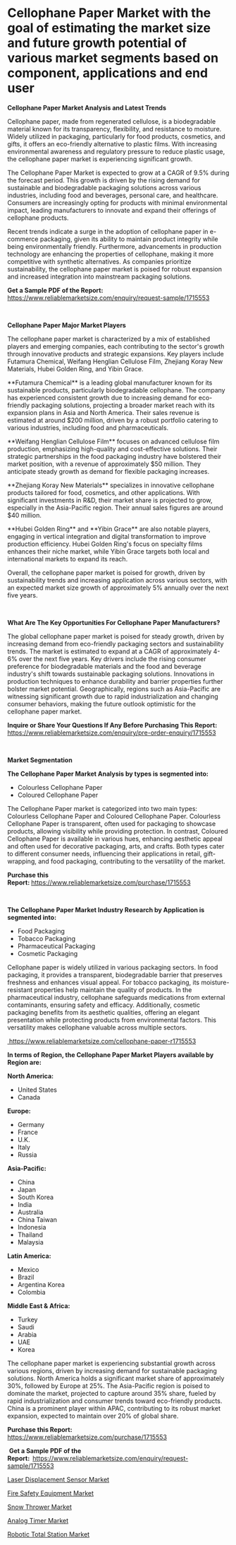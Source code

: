 <p><h1>Cellophane Paper Market with the goal of estimating the market size and future growth potential of various market segments based on component, applications and end user</h1></p><p><strong>Cellophane Paper Market Analysis and Latest Trends</strong></p>
<p><p>Cellophane paper, made from regenerated cellulose, is a biodegradable material known for its transparency, flexibility, and resistance to moisture. Widely utilized in packaging, particularly for food products, cosmetics, and gifts, it offers an eco-friendly alternative to plastic films. With increasing environmental awareness and regulatory pressure to reduce plastic usage, the cellophane paper market is experiencing significant growth.</p><p>The Cellophane Paper Market is expected to grow at a CAGR of 9.5% during the forecast period. This growth is driven by the rising demand for sustainable and biodegradable packaging solutions across various industries, including food and beverages, personal care, and healthcare. Consumers are increasingly opting for products with minimal environmental impact, leading manufacturers to innovate and expand their offerings of cellophane products.</p><p>Recent trends indicate a surge in the adoption of cellophane paper in e-commerce packaging, given its ability to maintain product integrity while being environmentally friendly. Furthermore, advancements in production technology are enhancing the properties of cellophane, making it more competitive with synthetic alternatives. As companies prioritize sustainability, the cellophane paper market is poised for robust expansion and increased integration into mainstream packaging solutions.</p></p>
<p><strong>Get a Sample PDF of the Report:&nbsp;</strong> <a href="https://www.reliablemarketsize.com/enquiry/request-sample/1715553?utm_campaign=1773&utm_medium=2&utm_source=Github&utm_content=ia&utm_term=23102024&utm_id=cellophane-paper">https://www.reliablemarketsize.com/enquiry/request-sample/1715553</a></p>
<p>&nbsp;</p>
<p><strong>Cellophane Paper Major Market Players</strong></p>
<p><p>The cellophane paper market is characterized by a mix of established players and emerging companies, each contributing to the sector's growth through innovative products and strategic expansions. Key players include Futamura Chemical, Weifang Henglian Cellulose Film, Zhejiang Koray New Materials, Hubei Golden Ring, and Yibin Grace.</p><p>**Futamura Chemical** is a leading global manufacturer known for its sustainable products, particularly biodegradable cellophane. The company has experienced consistent growth due to increasing demand for eco-friendly packaging solutions, projecting a broader market reach with its expansion plans in Asia and North America. Their sales revenue is estimated at around $200 million, driven by a robust portfolio catering to various industries, including food and pharmaceuticals.</p><p>**Weifang Henglian Cellulose Film** focuses on advanced cellulose film production, emphasizing high-quality and cost-effective solutions. Their strategic partnerships in the food packaging industry have bolstered their market position, with a revenue of approximately $50 million. They anticipate steady growth as demand for flexible packaging increases.</p><p>**Zhejiang Koray New Materials** specializes in innovative cellophane products tailored for food, cosmetics, and other applications. With significant investments in R&D, their market share is projected to grow, especially in the Asia-Pacific region. Their annual sales figures are around $40 million.</p><p>**Hubei Golden Ring** and **Yibin Grace** are also notable players, engaging in vertical integration and digital transformation to improve production efficiency. Hubei Golden Ring's focus on specialty films enhances their niche market, while Yibin Grace targets both local and international markets to expand its reach.</p><p>Overall, the cellophane paper market is poised for growth, driven by sustainability trends and increasing application across various sectors, with an expected market size growth of approximately 5% annually over the next five years.</p></p>
<p>&nbsp;</p>
<p><strong>What Are The Key Opportunities For Cellophane Paper Manufacturers?</strong></p>
<p><p>The global cellophane paper market is poised for steady growth, driven by increasing demand from eco-friendly packaging sectors and sustainability trends. The market is estimated to expand at a CAGR of approximately 4-6% over the next five years. Key drivers include the rising consumer preference for biodegradable materials and the food and beverage industry's shift towards sustainable packaging solutions. Innovations in production techniques to enhance durability and barrier properties further bolster market potential. Geographically, regions such as Asia-Pacific are witnessing significant growth due to rapid industrialization and changing consumer behaviors, making the future outlook optimistic for the cellophane paper market.</p></p>
<p><strong>Inquire or Share Your Questions If Any Before Purchasing This Report:</strong> <a href="https://www.reliablemarketsize.com/enquiry/pre-order-enquiry/1715553?utm_campaign=1773&utm_medium=2&utm_source=Github&utm_content=ia&utm_term=23102024&utm_id=cellophane-paper">https://www.reliablemarketsize.com/enquiry/pre-order-enquiry/1715553</a></p>
<p>&nbsp;</p>
<p><strong>Market Segmentation</strong></p>
<p><strong>The Cellophane Paper Market Analysis by types is segmented into:</strong></p>
<p><ul><li>Colourless Cellophane Paper</li><li>Coloured Cellophane Paper</li></ul></p>
<p><p>The Cellophane Paper market is categorized into two main types: Colourless Cellophane Paper and Coloured Cellophane Paper. Colourless Cellophane Paper is transparent, often used for packaging to showcase products, allowing visibility while providing protection. In contrast, Coloured Cellophane Paper is available in various hues, enhancing aesthetic appeal and often used for decorative packaging, arts, and crafts. Both types cater to different consumer needs, influencing their applications in retail, gift-wrapping, and food packaging, contributing to the versatility of the market.</p></p>
<p><strong>Purchase this Report:&nbsp;</strong><a href="https://www.reliablemarketsize.com/purchase/1715553?utm_campaign=1773&utm_medium=2&utm_source=Github&utm_content=ia&utm_term=23102024&utm_id=cellophane-paper">https://www.reliablemarketsize.com/purchase/1715553</a></p>
<p>&nbsp;</p>
<p><strong>The Cellophane Paper Market Industry Research by Application is segmented into:</strong></p>
<p><ul><li>Food Packaging</li><li>Tobacco Packaging</li><li>Pharmaceutical Packaging</li><li>Cosmetic Packaging</li></ul></p>
<p><p>Cellophane paper is widely utilized in various packaging sectors. In food packaging, it provides a transparent, biodegradable barrier that preserves freshness and enhances visual appeal. For tobacco packaging, its moisture-resistant properties help maintain the quality of products. In the pharmaceutical industry, cellophane safeguards medications from external contaminants, ensuring safety and efficacy. Additionally, cosmetic packaging benefits from its aesthetic qualities, offering an elegant presentation while protecting products from environmental factors. This versatility makes cellophane valuable across multiple sectors.</p></p>
<p><a href="https://www.reliablemarketsize.com/cellophane-paper-r1715553?utm_campaign=1773&utm_medium=2&utm_source=Github&utm_content=ia&utm_term=23102024&utm_id=cellophane-paper">&nbsp;https://www.reliablemarketsize.com/cellophane-paper-r1715553</a></p>
<p><strong>In terms of Region, the Cellophane Paper Market Players available by Region are:</strong></p>
<p>
    <p> <strong> North America: </strong>
        <ul>
            <li>United States</li>
            <li>Canada</li>
        </ul>
        </p> 
    <p> <strong> Europe: </strong>
        <ul>
            <li>Germany</li>
            <li>France</li>
            <li>U.K.</li>
            <li>Italy</li>
            <li>Russia</li>
        </ul>
        </p> 
    <p> <strong> Asia-Pacific: </strong>
        <ul>
            <li>China</li>
            <li>Japan</li>
            <li>South Korea</li>
            <li>India</li>
            <li>Australia</li>
            <li>China Taiwan</li>
            <li>Indonesia</li>
            <li>Thailand</li>
            <li>Malaysia</li>
        </ul>
        </p> 
    <p> <strong> Latin America: </strong>
        <ul>
            <li>Mexico</li>
            <li>Brazil</li>
            <li>Argentina Korea</li>
            <li>Colombia</li>
        </ul>
        </p> 
    <p> <strong> Middle East & Africa: </strong>
        <ul>
            <li>Turkey</li>
            <li>Saudi</li>
            <li>Arabia</li>
            <li>UAE</li>
            <li>Korea</li>
        </ul>
    </p>
    </p>
<p><p>The cellophane paper market is experiencing substantial growth across various regions, driven by increasing demand for sustainable packaging solutions. North America holds a significant market share of approximately 30%, followed by Europe at 25%. The Asia-Pacific region is poised to dominate the market, projected to capture around 35% share, fueled by rapid industrialization and consumer trends toward eco-friendly products. China is a prominent player within APAC, contributing to its robust market expansion, expected to maintain over 20% of global share.</p></p>
<p><strong>Purchase this Report: </strong><a href="https://www.reliablemarketsize.com/purchase/1715553?utm_campaign=1773&utm_medium=2&utm_source=Github&utm_content=ia&utm_term=23102024&utm_id=cellophane-paper">https://www.reliablemarketsize.com/purchase/1715553</a></p>
<p>&nbsp;<strong>Get a Sample PDF of the Report:&nbsp;&nbsp;</strong><a href="https://www.reliablemarketsize.com/enquiry/request-sample/1715553?utm_campaign=1773&utm_medium=2&utm_source=Github&utm_content=ia&utm_term=23102024&utm_id=cellophane-paper">https://www.reliablemarketsize.com/enquiry/request-sample/1715553</a></p>
<p><strong></strong></p>
<p><p><a href="https://www.linkedin.com/pulse/laser-displacement-sensor-market-penetration-strategies-lxcpe?utm_campaign=1773&utm_medium=2&utm_source=Github&utm_content=ia&utm_term=23102024&utm_id=cellophane-paper">Laser Displacement Sensor Market</a></p><p><a href="https://www.linkedin.com/pulse/global-fire-safety-equipment-market-opportunities-challenges2024-bdpme?utm_campaign=1773&utm_medium=2&utm_source=Github&utm_content=ia&utm_term=23102024&utm_id=cellophane-paper">Fire Safety Equipment Market</a></p><p><a href="https://www.linkedin.com/pulse/snow-thrower-market-research-report-2024-2031-market-metro-zsb1e?utm_campaign=1773&utm_medium=2&utm_source=Github&utm_content=ia&utm_term=23102024&utm_id=cellophane-paper">Snow Thrower Market</a></p><p><a href="https://www.linkedin.com/pulse/analog-timer-market-overview-forecast-2024-2031-detailed-cslze?utm_campaign=1773&utm_medium=2&utm_source=Github&utm_content=ia&utm_term=23102024&utm_id=cellophane-paper">Analog Timer Market</a></p><p><a href="https://www.linkedin.com/pulse/robotic-total-station-market-velocity-119-cagr-trajectory-2gvue?utm_campaign=1773&utm_medium=2&utm_source=Github&utm_content=ia&utm_term=23102024&utm_id=cellophane-paper">Robotic Total Station Market</a></p></p>